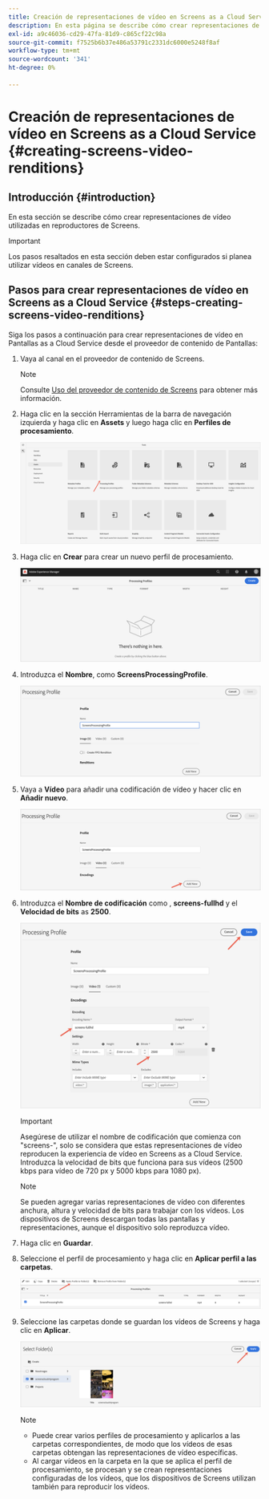 ```yaml
---
title: Creación de representaciones de vídeo en Screens as a Cloud Service
description: En esta página se describe cómo crear representaciones de vídeo en Pantallas as a Cloud Service.
exl-id: a9c46036-cd29-47fa-81d9-c865cf22c98a
source-git-commit: f7525b6b37e486a53791c2331dc6000e5248f8af
workflow-type: tm+mt
source-wordcount: '341'
ht-degree: 0%

---
```


# Creación de representaciones de vídeo en Screens as a Cloud Service {#creating-screens-video-renditions}

## Introducción {#introduction}

En esta sección se describe cómo crear representaciones de vídeo utilizadas en reproductores de Screens.

>[!IMPORTANT]
>Los pasos resaltados en esta sección deben estar configurados si planea utilizar vídeos en canales de Screens.

## Pasos para crear representaciones de vídeo en Screens as a Cloud Service {#steps-creating-screens-video-renditions}

Siga los pasos a continuación para crear representaciones de vídeo en Pantallas as a Cloud Service desde el proveedor de contenido de Pantallas:

1. Vaya al canal en el proveedor de contenido de Screens.

   >[!NOTE]
   >Consulte [Uso del proveedor de contenido de Screens](https://experienceleague.adobe.com/docs/experience-manager-cloud-service/screens-as-cloud-service/configure-screens-cloud/using-screens-content-provider.html?lang=en#screens-content-provider) para obtener más información.

1. Haga clic en la sección Herramientas de la barra de navegación izquierda y haga clic en **Assets** y luego haga clic en **Perfiles de procesamiento**.

   ![](/help/screens-cloud/assets/configure/screens-cp-3.png)

1. Haga clic en **Crear** para crear un nuevo perfil de procesamiento.

   ![](/help/screens-cloud/assets/configure/screens-video-2.png)

1. Introduzca el **Nombre**, como **ScreensProcessingProfile**.

   ![](/help/screens-cloud/assets/configure/screens-video-3.png)

1. Vaya a **Vídeo** para añadir una codificación de vídeo y hacer clic en **Añadir nuevo**.

   ![](/help/screens-cloud/assets/configure/screens-video-4a.png)

1. Introduzca el **Nombre de codificación** como , **screens-fullhd** y el **Velocidad de bits** as **2500**.

   ![](/help/screens-cloud/assets/configure/screens-video-4.png)

   >[!IMPORTANT]
   >Asegúrese de utilizar el nombre de codificación que comienza con &quot;screens-&quot;, solo se considera que estas representaciones de vídeo reproducen la experiencia de vídeo en Screens as a Cloud Service. Introduzca la velocidad de bits que funciona para sus vídeos (2500 kbps para vídeo de 720 px y 5000 kbps para 1080 px).

   >[!NOTE]
   >Se pueden agregar varias representaciones de vídeo con diferentes anchura, altura y velocidad de bits para trabajar con los vídeos. Los dispositivos de Screens descargan todas las pantallas y representaciones, aunque el dispositivo solo reproduzca vídeo.

1. Haga clic en **Guardar**.

1. Seleccione el perfil de procesamiento y haga clic en **Aplicar perfil a las carpetas**.

   ![](/help/screens-cloud/assets/configure/screens-video-5.png)

1. Seleccione las carpetas donde se guardan los vídeos de Screens y haga clic en **Aplicar**.

   ![](/help/screens-cloud/assets/configure/screens-video-6.png)

   >[!NOTE]
   >* Puede crear varios perfiles de procesamiento y aplicarlos a las carpetas correspondientes, de modo que los vídeos de esas carpetas obtengan las representaciones de vídeo específicas.
   >* Al cargar vídeos en la carpeta en la que se aplica el perfil de procesamiento, se procesan y se crean representaciones configuradas de los vídeos, que los dispositivos de Screens utilizan también para reproducir los vídeos.
